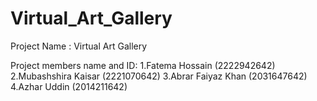 # Virtual_Art_Gallery

Project Name : Virtual Art Gallery

Project members name and ID: 
1.Fatema Hossain (2222942642)
2.Mubashshira Kaisar (2221070642)
3.Abrar Faiyaz Khan (2031647642)
4.Azhar Uddin (2014211642)
